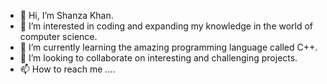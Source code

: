 - 👋 Hi, I’m Shanza Khan.
- 👀 I’m interested in coding and expanding my knowledge in the world of computer science. 
- 🌱 I’m currently learning the amazing programming language called C++.
- 💞️ I’m looking to collaborate on interesting and challenging projects.
- 📫 How to reach me ....

<!---
1shanzakhan/1shanzakhan is a ✨ special ✨ repository because its `README.md` (this file) appears on your GitHub profile.
You can click the Preview link to take a look at your changes.
--->
